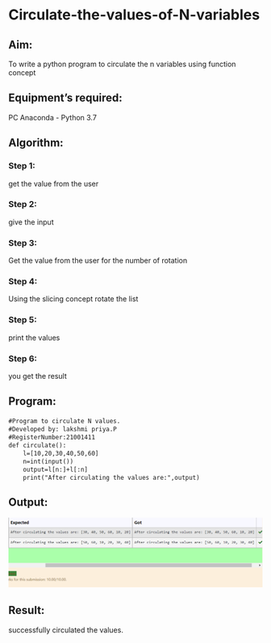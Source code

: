 # Circulate-the-values-of-N-variables
## Aim:
To write a python program to circulate the n variables using function concept
## Equipment’s required:
PC
Anaconda - Python 3.7
## Algorithm: 
### Step 1:
get the value from the user
### Step 2: 
give the input
### Step 3: 
Get the value from the user for the number of rotation
### Step 4: 
Using the slicing concept rotate the list
### Step 5: 
print the values
### Step 6: 
you get the result
## Program:
~~~
#Program to circulate N values.
#Developed by: lakshmi priya.P
#RegisterNumber:21001411
def circulate():
    l=[10,20,30,40,50,60]
    n=int(input())
    output=l[n:]+l[:n]
    print("After circulating the values are:",output)
~~~

## Output:
![output](./variable.png)

## Result:
successfully circulated the values.